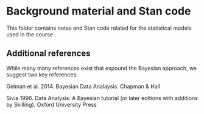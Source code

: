 # Background material and Stan code

This folder contains notes and Stan code related for the statistical models used in the course. 


## Additional references
While many many references exist that expound the Bayesian approach, we suggest two key references: 

Gelman et al. 2014. Bayesian Data Analaysis. Chapman & Hall

Sivia 1996. Data Analysis: A Bayesian tutorial (or later editions with additions by Skilling). Oxford University Press

